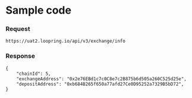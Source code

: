 # Sample code

### **Request**

```
https://uat2.loopring.io/api/v3/exchange/info
```

### Response

```
{
	"chainId": 5,
	"exchangeAddress": "0x2e76EBd1c7c0C8e7c2B875b6d505a260C525d25e",
	"depositAddress": "0xb684B265f650a77afd27Ce0D95252a7329B5bD72",
}
```
